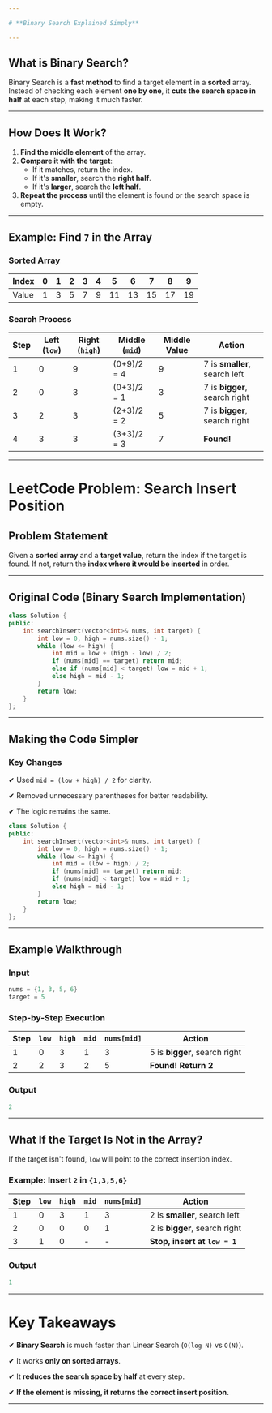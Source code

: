 ```yaml
---

# **Binary Search Explained Simply**

---
```


## **What is Binary Search?**

Binary Search is a **fast method** to find a target element in a **sorted** array. Instead of checking each element **one by one**, it **cuts the search space in half** at each step, making it much faster.

---

## **How Does It Work?**

1. **Find the middle element** of the array.
2. **Compare it with the target**:
    - If it matches, return the index.
    - If it's **smaller**, search the **right half**.
    - If it's **larger**, search the **left half**.
3. **Repeat the process** until the element is found or the search space is empty.

---

## **Example: Find `7` in the Array**

### **Sorted Array**

| Index | 0 | 1 | 2 | 3 | 4 | 5 | 6 | 7 | 8 | 9 |
| --- | --- | --- | --- | --- | --- | --- | --- | --- | --- | --- |
| Value | 1 | 3 | 5 | 7 | 9 | 11 | 13 | 15 | 17 | 19 |

### **Search Process**

| Step | Left (`low`) | Right (`high`) | Middle (`mid`) | Middle Value | Action |
| --- | --- | --- | --- | --- | --- |
| 1 | 0 | 9 | (0+9)/2 = 4 | 9 | 7 is **smaller**, search left |
| 2 | 0 | 3 | (0+3)/2 = 1 | 3 | 7 is **bigger**, search right |
| 3 | 2 | 3 | (2+3)/2 = 2 | 5 | 7 is **bigger**, search right |
| 4 | 3 | 3 | (3+3)/2 = 3 | 7 | **Found!** |

---

# **LeetCode Problem: Search Insert Position**

## **Problem Statement**

Given a **sorted array** and a **target value**, return the index if the target is found. If not, return the **index where it would be inserted** in order.

---

## **Original Code (Binary Search Implementation)**

```cpp
class Solution {
public:
    int searchInsert(vector<int>& nums, int target) {
        int low = 0, high = nums.size() - 1;
        while (low <= high) {
            int mid = low + (high - low) / 2;
            if (nums[mid] == target) return mid;
            else if (nums[mid] < target) low = mid + 1;
            else high = mid - 1;
        }
        return low;
    }
};

```

---

## **Making the Code Simpler**

### **Key Changes**

✔ Used `mid = (low + high) / 2` for clarity.

✔ Removed unnecessary parentheses for better readability.

✔ The logic remains the same.

```cpp
class Solution {
public:
    int searchInsert(vector<int>& nums, int target) {
        int low = 0, high = nums.size() - 1;
        while (low <= high) {
            int mid = (low + high) / 2;
            if (nums[mid] == target) return mid;
            if (nums[mid] < target) low = mid + 1;
            else high = mid - 1;
        }
        return low;
    }
};

```

---

## **Example Walkthrough**

### **Input**

```cpp
nums = {1, 3, 5, 6}
target = 5

```

### **Step-by-Step Execution**

| Step | `low` | `high` | `mid` | `nums[mid]` | Action |
| --- | --- | --- | --- | --- | --- |
| 1 | 0 | 3 | 1 | 3 | 5 is **bigger**, search right |
| 2 | 2 | 3 | 2 | 5 | **Found! Return 2** |

### **Output**

```cpp
2

```

---

## **What If the Target Is Not in the Array?**

If the target isn't found, `low` will point to the correct insertion index.

### **Example: Insert `2` in `{1,3,5,6}`**

| Step | `low` | `high` | `mid` | `nums[mid]` | Action |
| --- | --- | --- | --- | --- | --- |
| 1 | 0 | 3 | 1 | 3 | 2 is **smaller**, search left |
| 2 | 0 | 0 | 0 | 1 | 2 is **bigger**, search right |
| 3 | 1 | 0 | - | - | **Stop, insert at `low = 1`** |

### **Output**

```cpp
1

```

---

# **Key Takeaways**

✔ **Binary Search** is much faster than Linear Search (`O(log N)` vs `O(N)`).

✔ It works **only on sorted arrays**.

✔ It **reduces the search space by half** at every step.

✔ **If the element is missing, it returns the correct insert position.**

---
